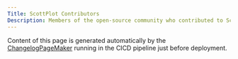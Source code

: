 ```yaml
---
Title: ScottPlot Contributors
Description: Members of the open-source community who contributed to ScottPlot
---
```


Content of this page is generated automatically by the [ChangelogPageMaker](https://github.com/ScottPlot/ScottPlot.NET/tree/main/dev/ChangelogPageMaker) running in the CICD pipeline just before deployment.